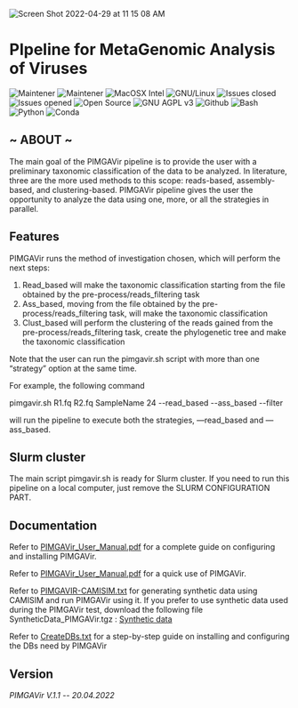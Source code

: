 ![Screen Shot 2022-04-29 at 11 15 08 AM](https://user-images.githubusercontent.com/65239532/165880242-41eaeff5-dca7-4387-91b6-19e4b2dfdfa5.png)

# PIpeline for MetaGenomic Analysis of Viruses #

![Maintener](<https://badgen.net/badge/Maintener/Emilio Mastriani/blue?scale=0.9>)
![Maintener](<https://badgen.net/badge/Maintener/Loïc Talignani/blue?scale=0.9>)
![MacOSX Intel](<https://badgen.net/badge/icon/Hight Sierra (10.13.6) | Catalina (10.15.7) | Big Sure (11.6.3) | Monterey (12.2.0)/E6055C?icon=apple&label&list=|&scale=0.9>)
![GNU/Linux](<https://badgen.net/badge/icon/Bionic Beaver (18.04) | Focal Fossa (20.04) | Jammy Jellyfish (22.04)/772953?icon=https://www.svgrepo.com/show/25424/ubuntu-logo.svg&label&list=|&scale=0.9>)
![Issues closed](<https://badgen.net/badge/Issues closed/0/green?scale=0.9>)
![Issues opened](<https://badgen.net/badge/Issues opened/0/yellow?scale=0.9>)
![Open Source](<https://badgen.net/badge/icon/Open Source/purple?icon=https://upload.wikimedia.org/wikipedia/commons/4/44/Corazón.svg&label&scale=0.9>)
![GNU AGPL v3](<https://badgen.net/badge/Licence/GNU AGPL v3/grey?scale=0.9>)
![Github](<https://badgen.net/badge/icon/Github/blue?icon=github&label&scale=0.9>)
![Bash](<https://badgen.net/badge/icon/Bash 5.2/black?icon=terminal&label&scale=0.9>)
![Python](<https://badgen.net/badge/icon/Python 3.9.5/black?icon=https://upload.wikimedia.org/wikipedia/commons/0/0a/Python.svg&label&scale=0.9>)
![Conda](<https://badgen.net/badge/icon/Conda 4.10.3/black?icon=codacy&label&scale=0.9>)

## ~ ABOUT ~ ##
The main goal of the PIMGAVir pipeline is to provide the user with a preliminary taxonomic classification of the data to be analyzed. In literature, three are the more used methods to this scope: reads-based, assembly-based, and clustering-based. PIMGAVir pipeline gives the user the opportunity to analyze the data using one, more, or all the strategies in parallel.

## Features ##
PIMGAVir runs the method of investigation chosen, which will perform the next steps:
1. Read_based will make the taxonomic classification starting from the file obtained by the pre-process/reads_filtering task
2. Ass_based, moving from the file obtained by the pre-process/reads_filtering task, will make the taxonomic classification
3. Clust_based will perform the clustering of the reads gained from the pre-process/reads_filtering task, create the phylogenetic tree and make the taxonomic classification

Note that the user can run the pimgavir.sh script with more than one “strategy” option at the same time.

For example, the following command

  pimgavir.sh R1.fq R2.fq SampleName 24 --read_based --ass_based --filter

will run the pipeline to execute both the strategies, —read_based and —ass_based.

## Slurm cluster ##
The main script pimgavir.sh is ready for Slurm cluster. If you need to run this pipeline on a local computer, just remove the SLURM CONFIGURATION PART.

## Documentation ##

Refer to [PIMGAVir_User_Manual.pdf](https://github.com/emiliomastriani/PIMGAVir/files/8736813/PIMGAVir_User_Manual.pdf) for a complete guide on configuring and installing PIMGAVir.

Refer to [PIMGAVir_User_Manual.pdf](https://github.com/emiliomastriani/PIMGAVir/files/8588601/PIMGAVir_User_Manual.pdf) for a quick use of PIMGAVir.

Refer to [PIMGAVIR-CAMISIM.txt](https://github.com/emiliomastriani/PIMGAVir/files/8736295/PIMGAVIR-CAMISIM.txt) for generating synthetic data using CAMISIM and run PIMGAVir using it. If you prefer to use synthetic data used during the PIMGAVir test, download the following file SyntheticData_PIMGAVir.tgz :  [Synthetic data](https://github.com/emiliomastriani/PIMGAVir/blob/main/SyntheticData_PIMGAVir.tgz)

Refer to [CreateDBs.txt](https://github.com/emiliomastriani/PIMGAVir/files/8736791/CreateDBs.txt) for a step-by-step guide on installing and configuring the DBs need by PIMGAVir

## Version ##
*PIMGAVir V.1.1 -- 20.04.2022*
